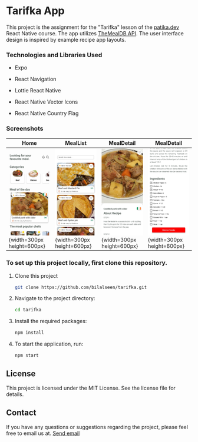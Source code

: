 # Tarifka App

This project is the assignment for the "Tarifka" lesson of the [patika.dev](https://www.patika.dev/) React Native course. The app utilizes [TheMealDB API](https://www.themealdb.com/api.php). The user interface design is inspired by example recipe app layouts.


### Technologies and Libraries Used

- Expo

- React Navigation

- Lottie React Native

- React Native Vector Icons

- React Native Country Flag


### Screenshots

| Home      | MealList | MealDetail | MealDetail
| ----------- | ----------- | ----------- | ----------- |
| ![Homepage](/assets/images/screenShots/home.jpg){width=300px height=600px}     | ![Meal List](/assets/images/screenShots/mealList.jpg){width=300px height=600px}     | ![Meal Detail](/assets/images/screenShots/meailDetail_1.jpg){width=300px height=600px} | ![Meal Detail](/assets/images/screenShots/meailDetail_2.jpg){width=300px height=600px} | 


### To set up this project locally, first clone this repository.

1. Clone this project

    ```bash
    git clone https://github.com/bilalseen/tarifka.git
    ```

2. Navigate to the project directory:

    ```bash
    cd tarifka
    ```

3. Install the required packages:

    ```bash
    npm install
    ```

4. To start the application, run:

    ```bash
    npm start
    ```

## License

This project is licensed under the MIT License. See the license file for details.

## Contact

If you have any questions or suggestions regarding the project, please feel free to email us at. [Send email](mailto:bilalsen2010@gmailcom)
